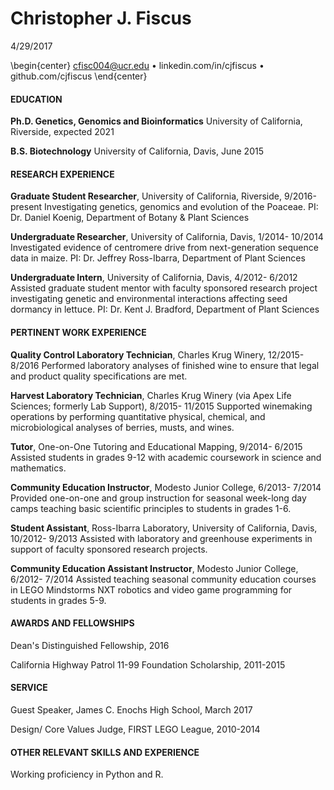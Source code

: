 Christopher J. Fiscus
================
4/29/2017

\begin{center}
cfisc004@ucr.edu • linkedin.com/in/cjfiscus • github.com/cjfiscus
\end{center}
#### EDUCATION

**Ph.D. Genetics, Genomics and Bioinformatics**
University of California, Riverside, expected 2021

**B.S. Biotechnology**
University of California, Davis, June 2015

#### RESEARCH EXPERIENCE

**Graduate Student Researcher**, University of California, Riverside, 9/2016-present
Investigating genetics, genomics and evolution of the Poaceae.
PI: Dr. Daniel Koenig, Department of Botany & Plant Sciences

**Undergraduate Researcher**, University of California, Davis, 1/2014- 10/2014
Investigated evidence of centromere drive from next-generation sequence data in maize.
PI: Dr. Jeffrey Ross-Ibarra, Department of Plant Sciences

**Undergraduate Intern**, University of California, Davis, 4/2012- 6/2012
Assisted graduate student mentor with faculty sponsored research project investigating genetic and environmental interactions affecting seed dormancy in lettuce.
PI: Dr. Kent J. Bradford, Department of Plant Sciences

#### PERTINENT WORK EXPERIENCE

**Quality Control Laboratory Technician**, Charles Krug Winery, 12/2015- 8/2016
Performed laboratory analyses of finished wine to ensure that legal and product quality specifications are met.

**Harvest Laboratory Technician**, Charles Krug Winery (via Apex Life Sciences; formerly Lab Support), 8/2015- 11/2015
Supported winemaking operations by performing quantitative physical, chemical, and microbiological analyses of berries, musts, and wines.

**Tutor**, One-on-One Tutoring and Educational Mapping, 9/2014- 6/2015
Assisted students in grades 9-12 with academic coursework in science and mathematics.

**Community Education Instructor**, Modesto Junior College, 6/2013- 7/2014
Provided one-on-one and group instruction for seasonal week-long day camps teaching basic scientific principles to students in grades 1-6.

**Student Assistant**, Ross-Ibarra Laboratory, University of California, Davis, 10/2012- 9/2013
Assisted with laboratory and greenhouse experiments in support of faculty sponsored research projects.

**Community Education Assistant Instructor**, Modesto Junior College, 6/2012- 7/2014
Assisted teaching seasonal community education courses in LEGO Mindstorms NXT robotics and video game programming for students in grades 5-9.

#### AWARDS AND FELLOWSHIPS

Dean's Distinguished Fellowship, 2016

California Highway Patrol 11-99 Foundation Scholarship, 2011-2015

#### SERVICE

Guest Speaker, James C. Enochs High School, March 2017

Design/ Core Values Judge, FIRST LEGO League, 2010-2014

#### OTHER RELEVANT SKILLS AND EXPERIENCE

Working proficiency in Python and R.
